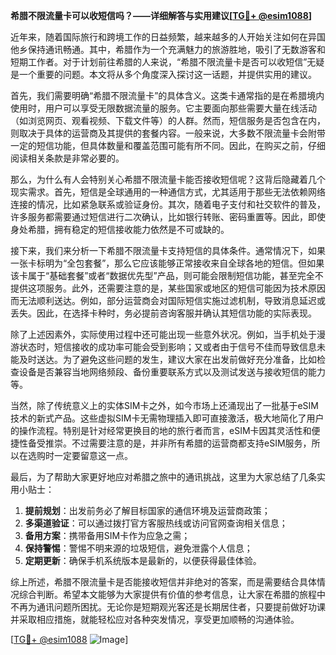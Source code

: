 **希腊不限流量卡可以收短信吗？——详细解答与实用建议[[TG💪+ @esim1088](https://t.me/s/esim1088)]**

近年来，随着国际旅行和跨境工作的日益频繁，越来越多的人开始关注如何在异国他乡保持通讯畅通。其中，希腊作为一个充满魅力的旅游胜地，吸引了无数游客和短期工作者。对于计划前往希腊的人来说，“希腊不限流量卡是否可以收短信”无疑是一个重要的问题。本文将从多个角度深入探讨这一话题，并提供实用的建议。

首先，我们需要明确“希腊不限流量卡”的具体含义。这类卡通常指的是在希腊境内使用时，用户可以享受无限数据流量的服务。它主要面向那些需要大量在线活动（如浏览网页、观看视频、下载文件等）的人群。然而，短信服务是否包含在内，则取决于具体的运营商及其提供的套餐内容。一般来说，大多数不限流量卡会附带一定的短信功能，但具体数量和覆盖范围可能有所不同。因此，在购买之前，仔细阅读相关条款是非常必要的。

那么，为什么有人会特别关心希腊不限流量卡能否接收短信呢？这背后隐藏着几个现实需求。首先，短信是全球通用的一种通信方式，尤其适用于那些无法依赖网络连接的情况，比如紧急联系或验证身份。其次，随着电子支付和社交软件的普及，许多服务都需要通过短信进行二次确认，比如银行转账、密码重置等。因此，即使身处希腊，拥有稳定的短信接收能力依然是不可或缺的。

接下来，我们来分析一下希腊不限流量卡支持短信的具体条件。通常情况下，如果一张卡标明为“全包套餐”，那么它应该能够正常接收来自全球各地的短信。但如果该卡属于“基础套餐”或者“数据优先型”产品，则可能会限制短信功能，甚至完全不提供这项服务。此外，还需要注意的是，某些国家或地区的短信可能因为技术原因而无法顺利送达。例如，部分运营商会对国际短信实施过滤机制，导致消息延迟或丢失。因此，在选择卡种时，务必提前咨询客服并确认其短信功能的实际表现。

除了上述因素外，实际使用过程中还可能出现一些意外状况。例如，当手机处于漫游状态时，短信接收的成功率可能会受到影响；又或者由于信号不佳而导致信息未能及时送达。为了避免这些问题的发生，建议大家在出发前做好充分准备，比如检查设备是否兼容当地网络频段、备份重要联系方式以及测试发送与接收短信的能力等。

当然，除了传统意义上的实体SIM卡之外，如今市场上还涌现出了一批基于eSIM技术的新式产品。这些虚拟SIM卡无需物理插入即可直接激活，极大地简化了用户的操作流程。特别是针对经常更换目的地的旅行者而言，eSIM卡因其灵活性和便捷性备受推崇。不过需要注意的是，并非所有希腊的运营商都支持eSIM服务，所以在选购时一定要留意这一点。

最后，为了帮助大家更好地应对希腊之旅中的通讯挑战，这里为大家总结了几条实用小贴士：

1. **提前规划**：出发前务必了解目标国家的通信环境及运营商政策；
2. **多渠道验证**：可以通过拨打官方客服热线或访问官网查询相关信息；
3. **备用方案**：携带备用SIM卡作为应急之需；
4. **保持警惕**：警惕不明来源的垃圾短信，避免泄露个人信息；
5. **定期更新**：确保手机系统版本是最新的，以便获得最佳体验。

综上所述，希腊不限流量卡是否能接收短信并非绝对的答案，而是需要结合具体情况综合判断。希望本文能够为大家提供有价值的参考信息，让大家在希腊的旅程中不再为通讯问题所困扰。无论你是短期观光客还是长期居住者，只要提前做好功课并采取相应措施，就能轻松应对各种突发情况，享受更加顺畅的沟通体验。

[[TG💪+ @esim1088](https://t.me/s/esim1088) ![Image](https://i.postimg.cc/4NQfJmqS/Snipaste-2025-05-13-00-14-12.png)]